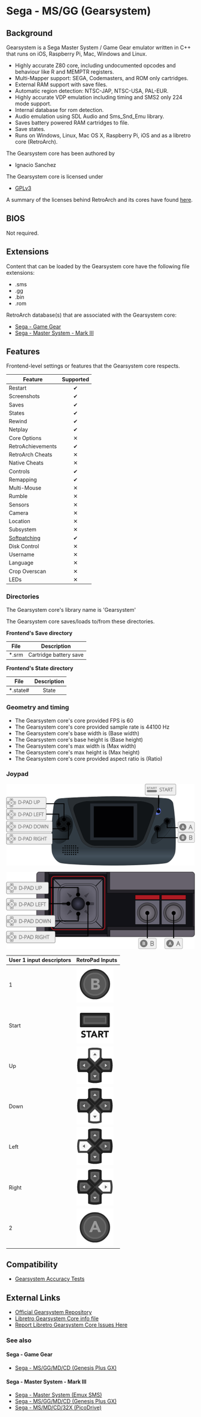 # Sega - MS/GG (Gearsystem)

## Background

Gearsystem is a Sega Master System / Game Gear emulator written in C++ that runs on iOS, Raspberry Pi, Mac, Windows and Linux.

- Highly accurate Z80 core, including undocumented opcodes and behaviour like R and MEMPTR registers.
- Multi-Mapper support: SEGA, Codemasters, and ROM only cartridges.
- External RAM support with save files.
- Automatic region detection: NTSC-JAP, NTSC-USA, PAL-EUR.
- Highly accurate VDP emulation including timing and SMS2 only 224 mode support.
- Internal database for rom detection.
- Audio emulation using SDL Audio and Sms_Snd_Emu library.
- Saves battery powered RAM cartridges to file.
- Save states.
- Runs on Windows, Linux, Mac OS X, Raspberry Pi, iOS and as a libretro core (RetroArch).

The Gearsystem core has been authored by

- Ignacio Sanchez

The Gearsystem core is licensed under

- [GPLv3](https://github.com/drhelius/Gearsystem/blob/master/LICENSE) 

A summary of the licenses behind RetroArch and its cores have found [here](https://docs.libretro.com/tech/licenses/).

## BIOS

Not required.

## Extensions

Content that can be loaded by the Gearsystem core have the following file extensions:

- .sms
- .gg
- .bin
- .rom

RetroArch database(s) that are associated with the Gearsystem core:

- [Sega - Game Gear](https://github.com/libretro/libretro-database/blob/master/rdb/Sega%20-%20Game%20Gear.rdb)
- [Sega - Master System - Mark III](https://github.com/libretro/libretro-database/blob/master/rdb/Sega%20-%20Master%20System%20-%20Mark%20III.rdb)

## Features

Frontend-level settings or features that the Gearsystem core respects.

| Feature           | Supported |
|-------------------|:---------:|
| Restart           | ✔         |
| Screenshots       | ✔         |
| Saves             | ✔         |
| States            | ✔         |
| Rewind            | ✔         |
| Netplay           | ✔         |
| Core Options      | ✕         |
| RetroAchievements | ✔         |
| RetroArch Cheats  | ✕         |
| Native Cheats     | ✕         |
| Controls          | ✔         |
| Remapping         | ✔         |
| Multi-Mouse       | ✕         |
| Rumble            | ✕         |
| Sensors           | ✕         |
| Camera            | ✕         |
| Location          | ✕         |
| Subsystem         | ✕         |
| [Softpatching](https://docs.libretro.com/guides/softpatching/) | ✔         |
| Disk Control      | ✕         |
| Username          | ✕         |
| Language          | ✕         |
| Crop Overscan     | ✕         |
| LEDs              | ✕         |

### Directories

The Gearsystem core's library name is 'Gearsystem'

The Gearsystem core saves/loads to/from these directories.

**Frontend's Save directory**

| File  | Description            |
|:-----:|:----------------------:|
| *.srm | Cartridge battery save |

**Frontend's State directory**

| File     | Description |
|:--------:|:-----------:|
| *.state# | State       |

### Geometry and timing

- The Gearsystem core's core provided FPS is 60
- The Gearsystem core's core provided sample rate is 44100 Hz
- The Gearsystem core's base width is (Base width)
- The Gearsystem core's base height is (Base height)
- The Gearsystem core's max width is (Max width)
- The Gearsystem core's max height is (Max height)
- The Gearsystem core's core provided aspect ratio is (Ratio)

### Joypad

![](../image/controller/gg.png)

![](../image/controller/sms.png)

| User 1 input descriptors | RetroPad Inputs                                |
|--------------------------|------------------------------------------------|
| 1                        | ![](../image/retropad/retro_b.png)             |
| Start                    | ![](../image/retropad/retro_start.png)         |
| Up                       | ![](../image/retropad/retro_dpad_up.png)       |
| Down                     | ![](../image/retropad/retro_dpad_down.png)     |
| Left                     | ![](../image/retropad/retro_dpad_left.png)     |
| Right                    | ![](../image/retropad/retro_dpad_right.png)    |
| 2                        | ![](../image/retropad/retro_a.png)             |

## Compatibility

- [Gearsystem Accuracy Tests](https://github.com/drhelius/Gearsystem#accuracy-tests)

## External Links

- [Official Gearsystem Repository](https://github.com/drhelius/Gearsystem)
- [Libretro Gearsystem Core info file](https://github.com/libretro/libretro-super/blob/master/dist/info/gearsystem_libretro.info)
- [Report Libretro Gearsystem Core Issues Here](https://github.com/drhelius/Gearsystem/issues)

### See also

#### Sega - Game Gear

- [Sega - MS/GG/MD/CD (Genesis Plus GX)](https://docs.libretro.com/library/genesis_plus_gx/)

#### Sega - Master System - Mark III

- [Sega - Master System (Emux SMS)](https://docs.libretro.com/library/emux_sms/)
- [Sega - MS/GG/MD/CD (Genesis Plus GX)](https://docs.libretro.com/library/genesis_plus_gx/)
- [Sega - MS/MD/CD/32X (PicoDrive)](https://docs.libretro.com/library/picodrive/)